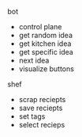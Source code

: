 bot

- control plane
- get random idea
- get kitchen idea
- get specific idea
- next idea
- visualize buttons

shef

- scrap reciepts
- save reciepts
- set tags
- select recieps
